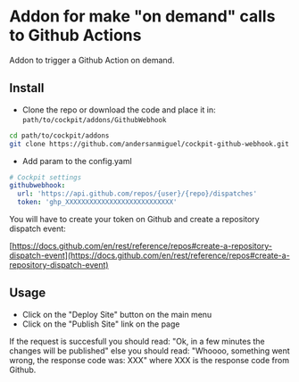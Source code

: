 # Addon for make "on demand" calls to Github Actions

Addon to trigger a Github Action on demand.

## Install

* Clone the repo or download the code and place it in: `path/to/cockpit/addons/GithubWebhook`

```bash
cd path/to/cockpit/addons
git clone https://github.com/andersanmiguel/cockpit-github-webhook.git GithubWebhook
```

* Add param to the config.yaml

```yaml
# Cockpit settings
githubwebhook:
  url: 'https://api.github.com/repos/{user}/{repo}/dispatches'
  token: 'ghp_XXXXXXXXXXXXXXXXXXXXXXXXXXX'
```

You will have to create your token on Github and create a repository dispatch event:

[https://docs.github.com/en/rest/reference/repos#create-a-repository-dispatch-event](https://docs.github.com/en/rest/reference/repos#create-a-repository-dispatch-event)

## Usage

* Click on the "Deploy Site" button on the main menu
* Click on the "Publish Site" link on the page

If the request is succesfull you should read: "Ok, in a few minutes the changes will be published" else you should read: "Whoooo, something went wrong, the response code was: XXX" where XXX is the response code from Github.
